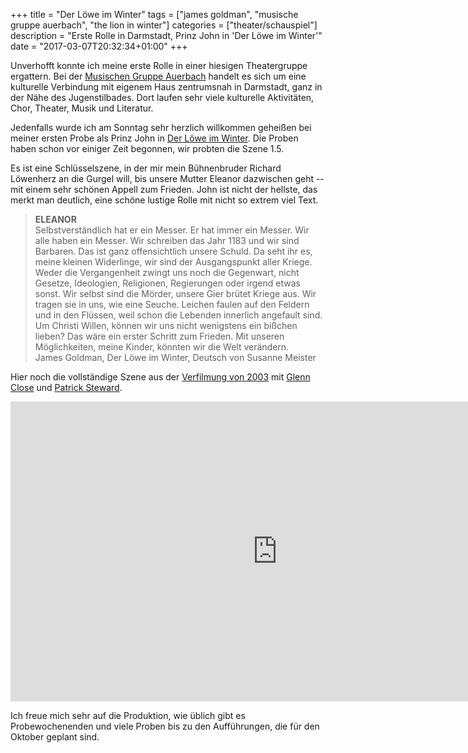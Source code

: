 +++
title = "Der Löwe im Winter"
tags = ["james goldman", "musische gruppe auerbach", "the lion in winter"]
categories = ["theater/schauspiel"]
description = "Erste Rolle in Darmstadt, Prinz John in 'Der Löwe im Winter'"
date = "2017-03-07T20:32:34+01:00"
+++

Unverhofft konnte ich meine erste Rolle in einer hiesigen Theatergruppe ergattern. Bei der [Musischen Gruppe Auerbach](https://mga-darmstadt.de/) handelt es sich um eine kulturelle Verbindung mit eigenem Haus zentrumsnah in Darmstadt, ganz in der Nähe des Jugenstilbades. Dort laufen sehr viele kulturelle Aktivitäten, Chor, Theater, Musik und Literatur. 

Jedenfalls wurde ich am Sonntag sehr herzlich willkommen geheißen bei meiner ersten Probe als Prinz John in [Der Löwe im Winter](https://de.wikipedia.org/wiki/Der_L%C3%B6we_im_Winter). Die Proben haben schon vor einiger Zeit begonnen, wir probten die Szene 1.5. 

Es ist eine Schlüsselszene, in der mir mein Bühnenbruder Richard Löwenherz an die Gurgel will, bis unsere Mutter Eleanor dazwischen geht -- mit einem sehr schönen Appell zum Frieden. John ist nicht der hellste, das merkt man deutlich, eine schöne lustige Rolle mit nicht so extrem viel Text. 

<blockquote class="blockquote">
<strong>ELEANOR</strong><br>
Selbstverständlich hat er ein Messer. Er hat immer ein Messer. Wir alle haben ein Messer. Wir schreiben das Jahr 1183 und wir sind Barbaren. Das ist ganz offensichtlich unsere Schuld. Da seht ihr es, meine kleinen Widerlinge, wir sind der Ausgangspunkt aller Kriege. Weder die Vergangenheit zwingt uns noch die Gegenwart, nicht Gesetze, Ideologien, Religionen, Regierungen oder irgend etwas sonst. Wir selbst sind die Mörder, unsere Gier brütet Kriege aus. Wir tragen sie in uns, wie eine Seuche. Leichen faulen auf den Feldern und in den Flüssen, weil schon die Lebenden innerlich angefault sind. Um Christi Willen, können wir uns nicht wenigstens ein bißchen lieben? Das wäre ein erster Schritt zum Frieden. Mit unseren Möglichkeiten, meine Kinder, könnten wir die Welt verändern.
<footer class="blockquote-footer">James Goldman, Der Löwe im Winter, Deutsch von Susanne Meister</footer>
</blockquote>

Hier noch die vollständige Szene aus der [Verfilmung von 2003](https://www.themoviedb.org/movie/37945-the-lion-in-winter) mit [Glenn Close](https://de.wikipedia.org/wiki/Glenn_Close) und [Patrick Steward](https://de.wikipedia.org/wiki/Patrick_Stewart). 

<iframe width="853" height="480" src="https://www.youtube-nocookie.com/embed/FJO_EXrHOFs?rel=0" frameborder="0" allowfullscreen></iframe>

Ich freue mich sehr auf die Produktion, wie üblich gibt es Probewochenenden und viele Proben bis zu den Aufführungen, die für den Oktober geplant sind. 